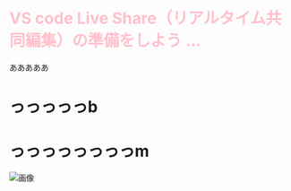 # <font color=pink >VS code Live Share（リアルタイム共同編集）の準備をしよう ...</font>
あああああ
# っっっっっb 
# っっっっっっっっm

![画像](https://techmode.co.jp/images/EventAttendeeCode.png)
<br>
<br><br><br>
